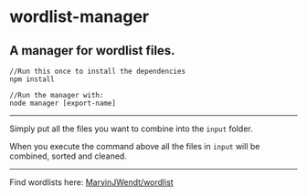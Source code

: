 # wordlist-manager
## A manager for wordlist files.

    //Run this once to install the dependencies
    npm install
    
    //Run the manager with:
    node manager [export-name]

---

Simply put all the files you want to combine into the `input` folder.

When you execute the command above all the files in `input` will  be combined, sorted and cleaned.

---

Find wordlists here: [MarvinJWendt/wordlist](https://github.com/MarvinJWendt/wordlist)